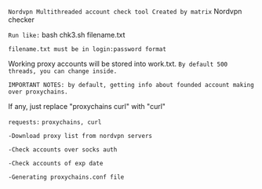 `Nordvpn Multithreaded account check tool Created by matrix`
Nordvpn checker


`Run like:` bash chk3.sh filename.txt 

`filename.txt must be in login:password format`

Working proxy accounts will be stored into work.txt. 
`By default 500 threads, you can change inside.`

`IMPORTANT NOTES: by default, getting info about founded account making over proxychains.`

If any, just replace "proxychains curl" with "curl"


`requests:`
`proxychains, curl`



`-Download proxy list from nordvpn servers`

`-Check accounts over socks auth`

`-Check accounts of exp date`

`-Generating proxychains.conf file`

